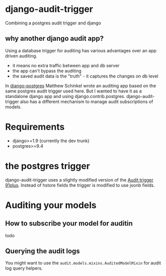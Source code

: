# django-audit-trigger
Combining a postgres audit trigger and django

## why another django audit app?
Using a database trigger for auditing has various advantages over an app driven auditing. 
* it means no extra traffic between app and db server
* the app can't bypass the auditing
* the saved audit data is the "truth" - it captures the changes on db level

In [django-postgres](bitbucket.org/schinckel/django-postgres) Matthew Schinkel wrote an auditing app based on the same postgres audit trigger used here. But I wanted to have it as a standalone django app and using django.contrib.postgres. django-audit-trigger also has a different mechanism to manage audit subscriptions of models.

# Requirements
* django>=1.9 (currently the dev trunk)
* postgres>=9.4

# the postgres trigger
django-audit-trigger uses a slightly modified version of the [Audit trigger 91plus](https://wiki.postgresql.org/wiki/Audit_trigger_91plus). Instead of hstore fields the trigger is modified to use jsonb fields.

# Auditing your models
## How to subscribe your model for auditin
todo

## Querying the audit logs
You might want to use the `audit.models.mixins.AuditedModelMixin` for audit log query helpers.
